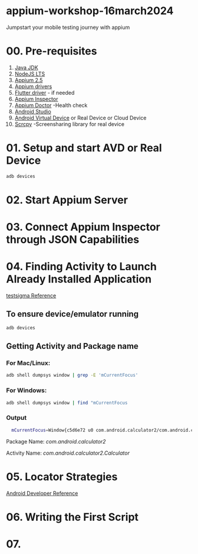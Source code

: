 # appium-workshop-16march2024
Jumpstart your mobile testing journey with appium

# 00. Pre-requisites
1. [Java JDK](https://www.java.com/en/)
2. [NodeJS LTS](https://nodejs.org/en/download/current)
3. [Appium 2.5](https://appium.io/docs/en/2.5/quickstart/install/)
4. [Appium drivers](https://appium.io/docs/en/2.5/ecosystem/drivers/)
5. [Flutter driver](https://github.com/appium/appium-flutter-driver) - if needed
6. [Appium Inspector](https://github.com/appium/appium-inspector/releases)
7. [Appium Doctor](#) -Health check
8. [Android Studio](https://developer.android.com/studio)
9. [Android Virtual Device](https://developer.android.com/studio/run/managing-avds) or Real Device or Cloud Device
10. [Scrcpy](https://github.com/Genymobile/scrcpy) -Screensharing library for real device

# 01. Setup and start AVD or Real Device

```bash
adb devices
```

# 02. Start Appium Server

# 03. Connect Appium Inspector through JSON Capabilities

# 04. Finding Activity to Launch Already Installed Application

[testsigma Reference](https://support.testsigma.com/support/solutions/articles/32000019977-how-to-find-app-package-and-app-activity-of-your-android-app)


## To ensure device/emulator running

```bash
adb devices
```

## Getting Activity and Package name
### For Mac/Linux:
```bash
adb shell dumpsys window | grep -E 'mCurrentFocus'
```
### For Windows:

```bash
adb shell dumpsys window | find "mCurrentFocus
```

### Output

```bash
  mCurrentFocus=Window{c5d6e72 u0 com.android.calculator2/com.android.calculator2.Calculator}
```
Package Name: *com.android.calculator2*

Activity Name: *com.android.calculator2.Calculator*


# 05. Locator Strategies

[Android Developer Reference](https://developer.android.com/reference/androidx/test/uiautomator/UiSelector)

# 06. Writing the First Script


# 07. 
